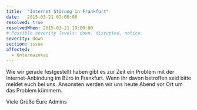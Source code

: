 ```yaml
---
title:  "Internet Störung in Frankfurt"
date:   2015-03-21 07:00:00
resolved: true
resolvedWhen: 2015-03-21 19:00:00
# Possible severity levels: down, disrupted, notice
severity: down
section: issue
affected:
  - Untermainkai
---
```


Wie wir gerade festgestellt haben gibt es zur Zeit ein Problem mit der Internet-Anbindung im Büro in Frankfurt. Wenn ihr davon betroffen seid bitte meldet euch bei uns. Ansonsten werden wir uns heute Abend vor Ort um das Problem kümmern.

Viele Grüße
Eure Admins
